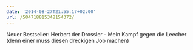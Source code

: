 ```yaml
---
date: '2014-08-27T21:55:17+02:00'
url: /504718815348154372/
---
```

Neuer Bestseller: Herbert der Drossler - Mein Kampf gegen die Leecher (denn einer muss diesen dreckigen Job machen)
